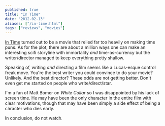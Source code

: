 ```yaml
---
published: true
title: "In Time"
date: "2012-02-13"
aliases: ["/in-time.html"]
tags: ["reviews", "movies"]
---
```


[In Time](http://www.imdb.com/title/tt1637688/) turned out to be a movie that relied far too heavily on making time puns. As for the plot, there are about a million ways one can make an interesting scifi storyline with immortality *and* time-as-currency but the writer/director managed to keep everything pretty shallow.

Speaking of, writing *and* directing a film seems like a Lucas-esque control freak move. You're the best writer you could convince to do your movie? Unlikely. And the best director? These odds are not getting better. Don't even get me started on people who write/direct/star.

I'm a fan of Matt Bomer on *White Collar* so I was disappointed by his lack of screen time. He may have been the only character in the entire film with clear motivations, though that may have been simply a side effect of being a chracter who dies early.

In conclusion, do not watch.
